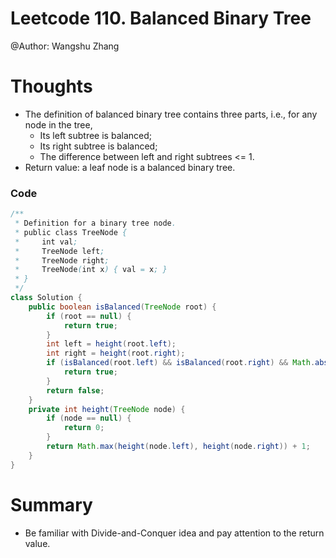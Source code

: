 # Leetcode 110. Balanced Binary Tree
@Author: Wangshu Zhang

# Thoughts
* The definition of balanced binary tree contains three parts, i.e., for any node in the tree,
    * Its left subtree is balanced;
    * Its right subtree is balanced;
    * The difference between left and right subtrees <= 1.
* Return value: a leaf node is a balanced binary tree.

### Code
```Java
/**
 * Definition for a binary tree node.
 * public class TreeNode {
 *     int val;
 *     TreeNode left;
 *     TreeNode right;
 *     TreeNode(int x) { val = x; }
 * }
 */
class Solution {
    public boolean isBalanced(TreeNode root) {
        if (root == null) {
            return true;
        }
        int left = height(root.left);
        int right = height(root.right);
        if (isBalanced(root.left) && isBalanced(root.right) && Math.abs(left - right) <= 1) {
            return true;
        }
        return false;
    }
    private int height(TreeNode node) {
        if (node == null) {
            return 0;
        }
        return Math.max(height(node.left), height(node.right)) + 1;
    }
}
```

# Summary
* Be familiar with Divide-and-Conquer idea and pay attention to the return value.
